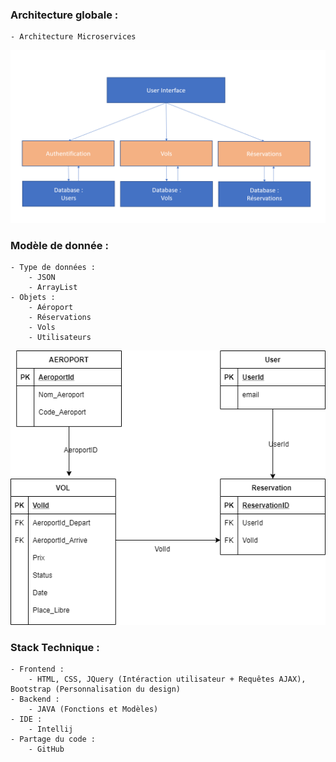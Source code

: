 ### Architecture globale :
	- Architecture Microservices
	
![plot](Architecture_V1.PNG)

### Modèle de donnée :
	- Type de données :
		- JSON
		- ArrayList
	- Objets :
		- Aéroport
		- Réservations
		- Vols
		- Utilisateurs
		
![plot](SchemaBDD_V1.png)


### Stack Technique :
	- Frontend : 
		- HTML, CSS, JQuery (Intéraction utilisateur + Requêtes AJAX), Bootstrap (Personnalisation du design)
	- Backend :
		- JAVA (Fonctions et Modèles)
	- IDE :
		- Intellij
	- Partage du code :
		- GitHub
